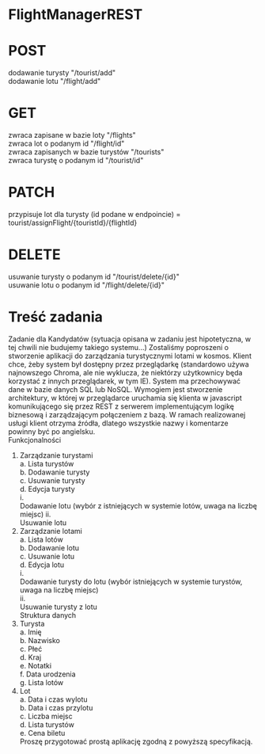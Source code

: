 # FlightManagerREST


# POST
 dodawanie turysty  "/tourist/add"   
 dodawanie lotu  "/flight/add"
# GET
 zwraca zapisane w bazie loty  "/flights"  
 zwraca lot o podanym id  "/flight/id"  
 zwraca zapisanych w bazie turystów  "/tourists"  
 zwraca turystę o podanym id "/tourist/id"
# PATCH
 przypisuje lot dla turysty (id podane w endpoincie) = tourist/assignFlight/{touristId}/{flightId}
# DELETE
usuwanie turysty o podanym id "/tourist/delete/{id}"  
usuwanie lotu o podanym id "/flight/delete/{id}"


 # Treść zadania
Zadanie dla Kandydatów
(sytuacja opisana w zadaniu jest hipotetyczna, w tej chwili nie budujemy takiego systemu...)
Zostaliśmy poproszeni o stworzenie aplikacji do zarządzania turystycznymi lotami w kosmos.
Klient chce, żeby system był dostępny przez przeglądarkę (standardowo używa najnowszego
Chroma, ale nie wyklucza, że niektórzy użytkownicy będa korzystać z innych przeglądarek, w
tym IE).
System ma przechowywać dane w bazie danych SQL lub NoSQL. Wymogiem jest stworzenie
architektury, w której w przeglądarce uruchamia się klienta w javascript komunikującego się
przez REST z serwerem implementującym logikę biznesową i zarządzającym połączeniem z
bazą. W ramach realizowanej usługi klient otrzyma źródła, dlatego wszystkie nazwy i
komentarze powinny być po angielsku.  
Funkcjonalności  
1. Zarządzanie turystami   
a. Lista turystów  
b. Dodawanie turysty  
c. Usuwanie turysty  
d. Edycja turysty  
i.  
Dodawanie lotu (wybór z istniejących w systemie lotów, uwaga na liczbę  
miejsc)
ii.  
Usuwanie lotu  
2. Zarządzanie lotami  
a. Lista lotów  
b. Dodawanie lotu  
c. Usuwanie lotu  
d. Edycja lotu  
i.  
Dodawanie turysty do lotu (wybór istniejących w systemie turystów,  
uwaga na liczbę miejsc)  
ii.  
Usuwanie turysty z lotu  
Struktura danych  
1. Turysta  
a. Imię  
b. Nazwisko  
c. Płeć  
d. Kraj  
e. Notatki  
f. Data urodzenia  
g. Lista lotów  
2. Lot  
a. Data i czas wylotu  
b. Data i czas przylotu  
c. Liczba miejsc  
d. Lista turystów  
e. Cena biletu  
Proszę przygotować prostą aplikację zgodną z powyższą specyfikacją.
